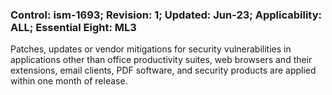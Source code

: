 ### Control: ism-1693; Revision: 1; Updated: Jun-23; Applicability: ALL; Essential Eight: ML3
<p>Patches, updates or vendor mitigations for security vulnerabilities in applications other than office productivity suites, web browsers and their extensions, email clients, PDF software, and security products are applied within one month of release.</p>